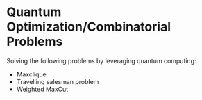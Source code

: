 # Quantum Optimization/Combinatorial Problems

Solving the following problems by leveraging quantum computing:
- Maxclique 
- Travelling salesman problem 
- Weighted MaxCut
